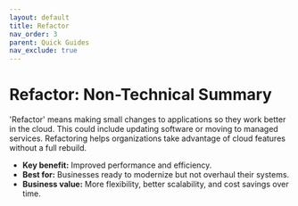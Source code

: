 ```yaml
---
layout: default
title: Refactor
nav_order: 3
parent: Quick Guides
nav_exclude: true
---
```


# Refactor: Non-Technical Summary

'Refactor' means making small changes to applications so they work better in the cloud. This could include updating software or moving to managed services. Refactoring helps organizations take advantage of cloud features without a full rebuild.

- **Key benefit:** Improved performance and efficiency.
- **Best for:** Businesses ready to modernize but not overhaul their systems.
- **Business value:** More flexibility, better scalability, and cost savings over time.
